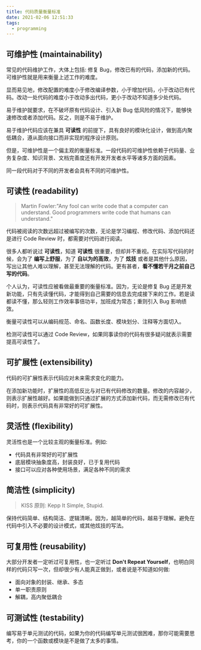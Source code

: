 ```yaml
---
title: 代码质量衡量标准
date: 2021-02-06 12:51:33
tags:
  - programming
---
```


## 可维护性 (maintainability)

常见的代码维护工作，大体上包括: 修复 Bug，修改已有的代码，添加新的代码。可维护性就是用来衡量上述工作的难度。

显而易见地，修改配置的难度小于修改编译参数，小于增加代码，小于改动已有代码。改动一处代码的难度小于改动多出代码，更小于改动不知道多少处代码。

易于维护就要求，在不破坏原有代码设计、引入新 Bug 低风险的情况下，能够快速修改或者添加代码。反之，则是不易于维护。

易于维护代码应该在兼具 **可读性** 的前提下，具有良好的模块化设计，做到高内聚低耦合，遵从面向接口而非实现的程序设计原则。

但是，可维护性是一个偏主观的衡量标准。一段代码的可维护性依赖于代码量、业务复杂度、知识背景、文档完善度还有开发开发者水平等诸多方面的因素。

同一段代码对于不同的开发者会具有不同的可维护性。

## 可读性 (readability)

> Martin Fowler:"Any fool can write code that a computer can understand. Good programmers write code that humans can understand."

代码被阅读的次数远超过被编写的次数，无论是学习编程、修改代码、添加代码还是进行 Code Review 时，都需要对代码进行阅读。

很多人都听说过 **可读性**，知道 **可读性** 很重要，但却并不重视。在实际写代码的时候，会为了 **编写上舒服**，为了 **自以为的高效**，为了 **炫技** 或者是其他什么原因，写出让其他人难以理解，甚至无法理解的代码。更有甚者，**看不懂若干月之前自己写的代码**。

个人认为，可读性应被看做最重要的衡量标准。因为，无论是修复 Bug 还是开发新功能，只有先读懂代码，才能得到自己需要的信息去完成接下来的工作。若是读都读不懂，那么轻则工作效率事倍功半，加班成为常态；重则引入 Bug 影响绩效。

衡量可读性可以从编码规范、命名、函数长度、模块划分、注释等方面切入。

检测可读性可以通过 Code Review，如果同事读你的代码有很多疑问就表示需要提高可读性了。

## 可扩展性 (extensibility)

代码的可扩展性表示代码应对未来需求变化的能力。

在添加新功能时，扩展性的高低反比与对已有代码修改的数量。修改的内容越少，则表示扩展性越好。如果能做到只通过扩展的方式添加新代码，而无需修改已有代码时，则表示代码具有非常好的可扩展性。

## 灵活性 (flexibility)

灵活性也是一个比较主观的衡量标准。例如:

* 代码具有非常好的可扩展性
* 底层模块抽象度高，封装良好，已于复用代码
* 接口可以应对各种使用场景，满足各种不同的需求

## 简洁性 (simplicity)

> KISS 原则: Kepp It Simple, Stupid.

保持代码简单、结构简洁、逻辑清晰。因为，越简单的代码，越易于理解。避免在代码中引入不必要的设计模式，或其他炫技的写法。

## 可复用性 (reusability)

大部分开发者一定听过可复用性，也一定听过 **Don't Repeat Yourself**，也明白同样的代码只写一次，但却很少有人能真正做到，或者说是不知道如何做:

* 面向对象的封装、继承、多态
* 单一职责原则
* 解耦，高内聚低耦合

## 可测试性 (testability)

编写易于单元测试的代码，如果为你的代码编写单元测试很困难，那你可能需要思考，你的一个函数或模块是不是做了太多的事情。
